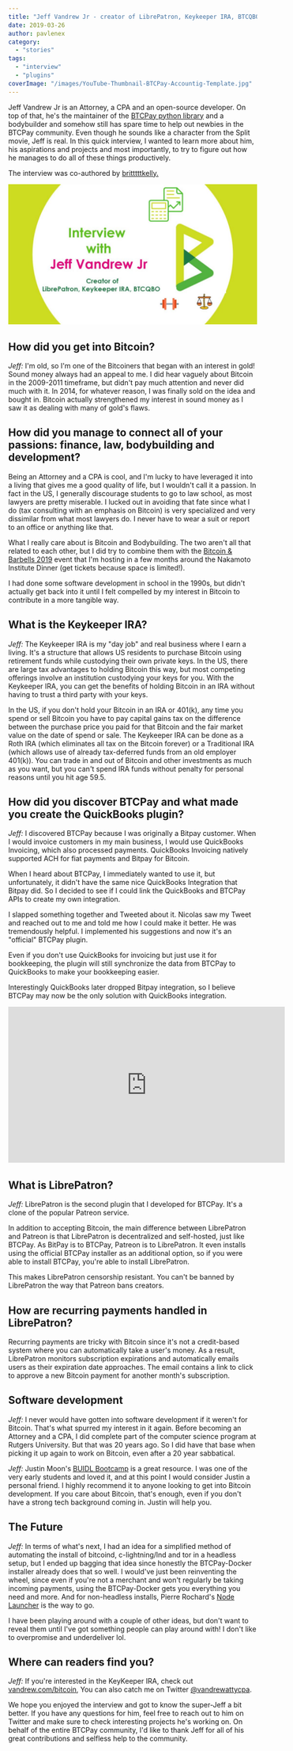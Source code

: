 ```yaml
---
title: "Jeff Vandrew Jr - creator of LibrePatron, Keykeeper IRA, BTCQBO"
date: 2019-03-26
author: pavlenex
category:
  - "stories"
tags:
  - "interview"
  - "plugins"
coverImage: "/images/YouTube-Thumbnail-BTCPay-Accountig-Template.jpg"
---
```


Jeff Vandrew Jr is an Attorney, a CPA and an open-source developer. On top of that, he's the maintainer of the [BTCPay python library](https://github.com/btcpayserver/btcpay-python) and a bodybuilder and somehow still has spare time to help out newbies in the BTCPay community. Even though he sounds like a character from the Split movie, Jeff is real. In this quick interview, I wanted to learn more about him, his aspirations and projects and most importantly, to try to figure out how he manages to do all of these things productively.

The interview was co-authored by [britttttkelly.](https://twitter.com/britttttkelly)

![](/images/YouTube-Thumbnail-BTCPay-Accountig-Template-1024x576.jpg)

## How did you get into Bitcoin?

_Jeff:_ I'm old, so I'm one of the Bitcoiners that began with an interest in gold! Sound money always had an appeal to me. I did hear vaguely about Bitcoin in the 2009-2011 timeframe, but didn't pay much attention and never did much with it. In 2014, for whatever reason, I was finally sold on the idea and bought in. Bitcoin actually strengthened my interest in sound money as I saw it as dealing with many of gold's flaws.

## How did you manage to connect all of your passions: finance, law, bodybuilding and development?

Being an Attorney and a CPA is cool, and I'm lucky to have leveraged it into a living that gives me a good quality of life, but I wouldn't call it a passion. In fact in the US, I generally discourage students to go to law school, as most lawyers are pretty miserable. I lucked out in avoiding that fate since what I do (tax consulting with an emphasis on Bitcoin) is very specialized and very dissimilar from what most lawyers do. I never have to wear a suit or report to an office or anything like that.

What I really care about is Bitcoin and Bodybuilding. The two aren't all that related to each other, but I did try to combine them with the [Bitcoin & Barbells 2019](https://www.eventbrite.com/e/bitcoin-barbells-2019-the-day-before-the-nakamoto-institute-dinner-tickets-58767662661) event that I'm hosting in a few months around the Nakamoto Institute Dinner (get tickets because space is limited!).

I had done some software development in school in the 1990s, but didn't actually get back into it until I felt compelled by my interest in Bitcoin to contribute in a more tangible way.

## What is the Keykeeper IRA?

_Jeff:_ The Keykeeper IRA is my "day job" and real business where I earn a living. It's a structure that allows US residents to purchase Bitcoin using retirement funds while custodying their own private keys. In the US, there are large tax advantages to holding Bitcoin this way, but most competing offerings involve an institution custodying your keys for you. With the Keykeeper IRA, you can get the benefits of holding Bitcoin in an IRA without having to trust a third party with your keys.

In the US, if you don't hold your Bitcoin in an IRA or 401(k), any time you spend or sell Bitcoin you have to pay capital gains tax on the difference between the purchase price you paid for that Bitcoin and the fair market value on the date of spend or sale. The Keykeeper IRA can be done as a Roth IRA (which eliminates all tax on the Bitcoin forever) or a Traditional IRA (which allows use of already tax-deferred funds from an old employer 401(k)). You can trade in and out of Bitcoin and other investments as much as you want, but you can't spend IRA funds without penalty for personal reasons until you hit age 59.5.

## How did you discover BTCPay and what made you create the QuickBooks plugin?

_Jeff:_ I discovered BTCPay because I was originally a Bitpay customer. When I would invoice customers in my main business, I would use QuickBooks Invoicing, which also processed payments. QuickBooks Invoicing natively supported ACH for fiat payments and Bitpay for Bitcoin.

When I heard about BTCPay, I immediately wanted to use it, but unfortunately, it didn't have the same nice QuickBooks Integration that Bitpay did. So I decided to see if I could link the QuickBooks and BTCPay APIs to create my own integration.

I slapped something together and Tweeted about it. Nicolas saw my Tweet and reached out to me and told me how I could make it better. He was tremendously helpful. I implemented his suggestions and now it's an "official" BTCPay plugin.

Even if you don't use QuickBooks for invoicing but just use it for bookkeeping, the plugin will still synchronize the data from BTCPay to QuickBooks to make your bookkeeping easier.

Interestingly QuickBooks later dropped Bitpay integration, so I believe BTCPay may now be the only solution with QuickBooks integration.

<iframe src="https://www.youtube-nocookie.com/embed/srgwL9ozg6c" width="560" height="315" frameborder="0" allowfullscreen="allowfullscreen"><span data-mce-type="bookmark" style="display: inline-block; width: 0px; overflow: hidden; line-height: 0;" class="mce_SELRES_start">﻿</span><span data-mce-type="bookmark" style="display: inline-block; width: 0px; overflow: hidden; line-height: 0;" class="mce_SELRES_start">﻿</span></iframe>

## What is LibrePatron?

_Jeff:_ LibrePatron is the second plugin that I developed for BTCPay. It's a clone of the popular Patreon service.

In addition to accepting Bitcoin, the main difference between LibrePatron and Patreon is that LibrePatron is decentralized and self-hosted, just like BTCPay. As BitPay is to BTCPay, Patreon is to LibrePatron. It even installs using the official BTCPay installer as an additional option, so if you were able to install BTCPay, you're able to install LibrePatron.

This makes LibrePatron censorship resistant. You can't be banned by LibrePatron the way that Patreon bans creators.

## How are recurring payments handled in LibrePatron?

Recurring payments are tricky with Bitcoin since it's not a credit-based system where you can automatically take a user's money. As a result, LibrePatron monitors subscription expirations and automatically emails users as their expiration date approaches. The email contains a link to click to approve a new Bitcoin payment for another month's subscription.

## Software development

_Jeff:_ I never would have gotten into software development if it weren't for Bitcoin. That's what spurred my interest in it again. Before becoming an Attorney and a CPA, I did complete part of the computer science program at Rutgers University. But that was 20 years ago. So I did have that base when picking it up again to work on Bitcoin, even after a 20 year sabbatical.

_Jeff:_ Justin Moon's [BUIDL Bootcamp](https://mooniversity.io/) is a great resource. I was one of the very early students and loved it, and at this point I would consider Justin a personal friend. I highly recommend it to anyone looking to get into Bitcoin development. If you care about Bitcoin, that's enough, even if you don't have a strong tech background coming in. Justin will help you.

## The Future

_Jeff:_ In terms of what's next, I had an idea for a simplified method of automating the install of bitcoind, c-lightning/lnd and tor in a headless setup, but I ended up bagging that idea since honestly the BTCPay-Docker installer already does that so well. I would've just been reinventing the wheel, since even if you're not a merchant and won't regularly be taking incoming payments, using the BTCPay-Docker gets you everything you need and more. And for non-headless installs, Pierre Rochard's [Node Launcher](https://github.com/lightning-power-users/node-launcher) is the way to go.

I have been playing around with a couple of other ideas, but don't want to reveal them until I've got something people can play around with! I don't like to overpromise and underdeliver lol.

## Where can readers find you?

_Jeff:_ If you're interested in the KeyKeeper IRA, check out [vandrew.com/bitcoin](https://vandrew.com/bitcoin/), You can also catch me on Twitter [@vandrewattycpa](https://twitter.com/vandrewattycpa).

We hope you enjoyed the interview and got to know the super-Jeff a bit better. If you have any questions for him, feel free to reach out to him on Twitter and make sure to check interesting projects he's working on. On behalf of the entire BTCPay community, I'd like to thank Jeff for all of his great contributions and selfless help to the community.
